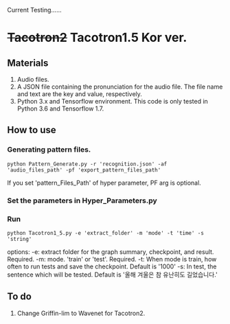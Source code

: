 Current Testing......

# ~~Tacotron2~~ Tacotron1.5 Kor ver.

## Materials
1. Audio files.
2. A JSON file containing the pronunciation for the audio file. The file name and text are the key and value, respectively.
3. Python 3.x and Tensorflow environment. This code is only tested in Python 3.6 and Tensorflow 1.7.

## How to use
### Generating pattern files.

    python Pattern_Generate.py -r 'recognition.json' -af 'audio_files_path' -pf 'export_pattern_files_path'

If you set 'pattern_Files_Path' of hyper parameter, PF arg is optional.

### Set the parameters in Hyper_Parameters.py

### Run

    python Tacotron1_5.py -e 'extract_folder' -m 'mode' -t 'time' -s 'string'
    
options:
-e: extract folder for the graph summary, checkpoint, and result. Required.
-m: mode. 'train' or 'test'. Required.
-t: When mode is train, how often to run tests and save the checkpoint. Default is '1000'
-s: In test, the sentence which will be tested. Default is '올해 겨울은 참 유난히도 길었습니다.'
    
## To do
1. Change Griffin-lim to Wavenet for Tacotron2.
